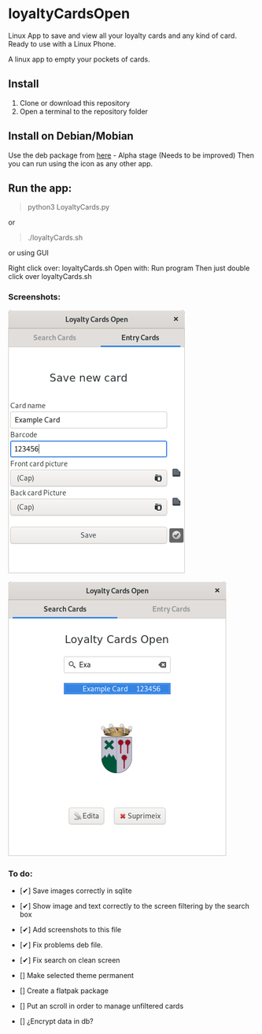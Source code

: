 # loyaltyCardsOpen
Linux App to save and view all your loyalty cards and any kind of card. Ready to use with a Linux Phone.

A linux app to empty your pockets of cards.


## Install

1. Clone or download this repository
1. Open a terminal to the repository folder

## Install on Debian/Mobian

Use the deb package from [here](https://github.com/joanisc/loyaltyCardsOpen/releases) - Alpha stage (Needs to be improved)
Then you can run using the icon as any other app.

## Run the app: 

> python3 LoyaltyCards.py

or

> ./loyaltyCards.sh

or using GUI

Right click over: loyaltyCards.sh
Open with: Run program
Then just double click over loyaltyCards.sh


### Screenshots:

![Entry screen picture](/tmp/Entry.png?raw=true "Entry screen")

![Search screen picture](/tmp/Search.png?raw=true "Search screen")

### To do:

- [✔] Save images correctly in sqlite

- [✔] Show image and text correctly to the screen filtering by the search box

- [✔] Add screenshots to this file

- [✔] Fix problems deb file.

- [✔] Fix search on clean screen

- [] Make selected theme permanent

- [] Create a flatpak package

- [] Put an scroll in order to manage unfiltered cards

- [] ¿Encrypt data in db?





